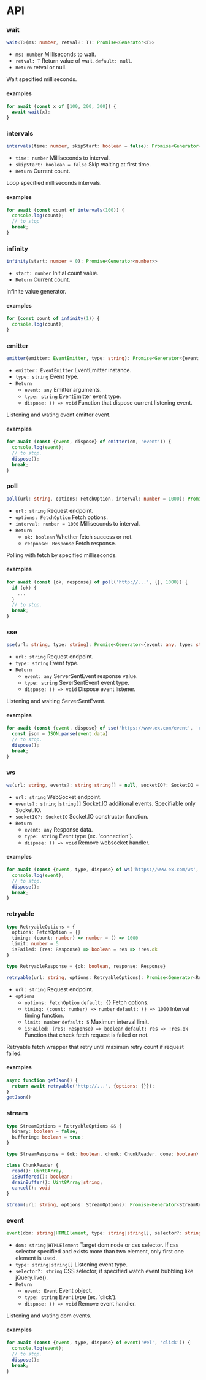 # API

### wait

```typescript
wait<T>(ms: number, retval?: T): Promise<Generator<T>>
```

* `ms: number` Milliseconds to wait.
* `retval: T` Return value of wait. `default: null`.
* `Return` retval or null.

Wait specified milliseconds.

#### examples

```javascript
for await (const x of [100, 200, 300]) {
  await wait(x);
}
```

### intervals

```typescript
intervals(time: number, skipStart: boolean = false): Promise<Generator<number>>
```

* `time: number` Milliseconds to interval.
* `skipStart: boolean = false` Skip waiting at first time.
* `Return` Current count.

Loop specified milliseconds intervals.

#### examples

```javascript
for await (const count of intervals(100)) {
  console.log(count);
  // to stop
  break;
}
```

### infinity

```typescript
infinity(start: number = 0): Promise<Generator<number>>
```

* `start: number` Initial count value.
* `Return` Current count.

Infinite value generator.

#### examples

```javascript
for (const count of infinity(1)) {
  console.log(count);
}
```

### emitter

```typescript
emitter(emitter: EventEmitter, type: string): Promise<Generator<{event: any, type: string, dispose: () => void}>>
```

* `emitter: EventEmitter` EventEmitter instance.
* `type: string` Event type.
* `Return`
    * `event: any` Emitter arguments.
    * `type: string` EventEmitter event type.
    * `dispose: () => void` Function that dispose current listening event.

Listening and wating event emitter event.

#### examples

```javascript
for await (const {event, dispose} of emitter(em, 'event')) {
  console.log(event);
  // to stop.
  dispose();
  break;
}
```

### poll

```typescript
poll(url: string, options: FetchOption, interval: number = 1000): Promise<Generator<{ok: boolean, response: Response}>>
```

* `url: string` Request endpoint.
* `options: FetchOption` Fetch options.
* `interval: number = 1000` Milliseconds to interval.
* `Return`
    * `ok: boolean` Whether fetch success or not.
    * `response: Response` Fetch response.

Polling with fetch by specified milliseconds.

#### examples

```javascript
for await (const {ok, response} of poll('http://...', {}, 1000)) {
  if (ok) {
    ...
  }
  // to stop.
  break;
}
```

### sse

```typescript
sse(url: string, type: string): Promise<Generator<{event: any, type: string, dispose: () => void}>>
```

* `url: string` Request endpoint.
* `type: string` Event type.
* `Return`
    * `event: any` ServerSentEvent response value.
    * `type: string` SeverSentEvent event type.
    * `dispose: () => void` Dispose event listener.

Listening and waiting ServerSentEvent.

#### examples

```javascript
for await (const {event, dispose} of sse('https://www.ex.com/event', 'request')) {
  const json = JSON.parse(event.data)
  // to stop.
  dispose();
  break;
}
```

### ws

```typescript
ws(url: string, events?: string|string[] = null, socketIO?: SocketIO = null): Promise<Generator<{event: any, type: string, dispose: () => void}>>
```

* `url: string` WebSocket endpoint.
* `events?: string|string[]` Socket.IO additional events. Specifiable only Socket.IO.
* `socketIO?: SocketIO` Socket.IO constructor function.
* `Return`
    * `event: any` Response data.
    * `type: string` Event type (ex. 'connection').
    * `dispose: () => void` Remove websocket handler.

#### examples

```javascript
for await (const {event, type, dispose} of ws('https://www.ex.com/ws', 'request', io)) {
  console.log(event);
  // to stop.
  dispose();
  break;
}
```

### retryable

```typescript
type RetryableOptions = {
  options: FetchOption = {}
  timing: (count: number) => number = () => 1000
  limit: number = 5
  isFailed: (res: Response) => boolean = res => !res.ok
}
```

```typescript
type RetryableResponse = {ok: boolean, response: Response}
```

```typescript
retryable(url: string, options: RetryableOptions): Promise<Generator<RetryableResponse>>
```

* `url: string` Request endpoint.
* `options`
    * `options: FetchOption` `default: {}` Fetch options.
    * `timing: (count: number) => number` `default: () => 1000` Interval timing function.
    * `limit: number` `default: 5` Maximum interval limit.
    * `isFailed: (res: Response) => boolean` `default: res => !res.ok` Function that check fetch request is failed or not.

Retryable fetch wrapper that retry until maximun retry count if request failed.

#### examples

```javascript
async function getJson() {
  return await retryable('http://...', {options: {}});
}
getJson()
```

### stream

```typescript
type StreamOptions = RetryableOptions && {
  binary: boolean = false;
  buffering: boolean = true;
}
```

```typescript
type StreamResponse = {ok: boolean, chunk: ChunkReader, done: boolean}
```

```typescript
class ChunkReader {
  read(): Uint8Array,
  isBuffered(): boolean;
  drainBuffer(): Uint8Array|string;
  cancel(): void
}
```

```typescript
stream(url: string, options: StreamOptions): Promise<Generator<StreamResponse>>
```

### event

```typescript
event(dom: string|HTMLElement, type: string|string[], selector?: string): Promise<Generator<{event: Event, type: string, dispose: () => void}>>
```

* `dom: string|HTMLElement` Target dom node or css selector. If css selector specified and exists more than two element, only first one element is used.
* `type: string|string[]` Listening event type.
* `selector?: string` CSS selector, if specified watch event bubbling like jQuery.live().
* `Return`
    * `event: Event` Event object.
    * `type: string` Event type (ex. 'click').
    * `dispose: () => void` Remove event handler.

Listening and wating dom events.

#### examples

```javascript
for await (const {event, type, dispose} of event('#el', 'click')) {
  console.log(event);
  // to stop.
  dispose();
  break;
}
```
